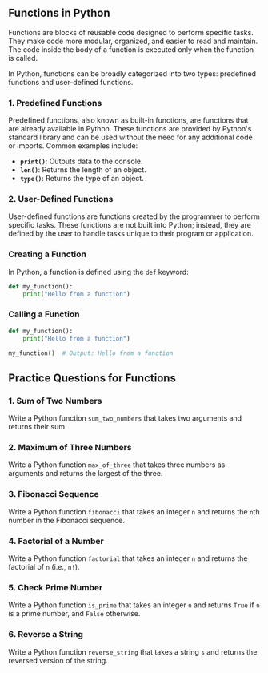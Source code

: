 ## Functions in Python

Functions are blocks of reusable code designed to perform specific tasks. They make code more modular, organized, and easier to read and maintain. The code inside the body of a function is executed only when the function is called.

In Python, functions can be broadly categorized into two types: predefined functions and user-defined functions.

### 1. Predefined Functions

Predefined functions, also known as built-in functions, are functions that are already available in Python. These functions are provided by Python's standard library and can be used without the need for any additional code or imports. Common examples include:

- **`print()`**: Outputs data to the console.
- **`len()`**: Returns the length of an object.
- **`type()`**: Returns the type of an object.

### 2. User-Defined Functions

User-defined functions are functions created by the programmer to perform specific tasks. These functions are not built into Python; instead, they are defined by the user to handle tasks unique to their program or application.

### Creating a Function

In Python, a function is defined using the `def` keyword:

```python
def my_function():
    print("Hello from a function")
```
### Calling a Function

```python
def my_function():
    print("Hello from a function")

my_function()  # Output: Hello from a function

```
## Practice Questions for Functions

### 1. Sum of Two Numbers

Write a Python function `sum_two_numbers` that takes two arguments and returns their sum.

### 2. Maximum of Three Numbers

Write a Python function `max_of_three` that takes three numbers as arguments and returns the largest of the three.

### 3. Fibonacci Sequence

Write a Python function `fibonacci` that takes an integer `n` and returns the `n`th number in the Fibonacci sequence.

### 4. Factorial of a Number

Write a Python function `factorial` that takes an integer `n` and returns the factorial of `n` (i.e., `n!`).

### 5. Check Prime Number

Write a Python function `is_prime` that takes an integer `n` and returns `True` if `n` is a prime number, and `False` otherwise.

### 6. Reverse a String

Write a Python function `reverse_string` that takes a string `s` and returns the reversed version of the string.
